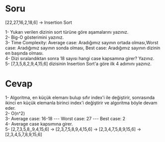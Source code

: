 # Soru
[22,27,16,2,18,6] -> Insertion Sort

1- Yukarı verilen dizinin sort türüne göre aşamalarını yazınız. <br>
2- Big-O gösterimini yazınız. <br>
3- Time Complexity: Average case: Aradığımız sayının ortada olması,Worst case: Aradığımız sayının sonda olması, Best case: Aradığımız sayının dizinin en başında olması. <br>
4- Dizi sıralandıktan sonra 18 sayısı hangi case kapsamına girer? Yazınız. <br>
5- [7,3,5,8,2,9,4,15,6] dizisinin Insertion Sort'a göre ilk 4 adımını yazınız. <br>

# Cevap
1- Algoritma, en küçük elemanı bulup sıfır index'i ile değiştirir, sonrasında ikinci en küçük elemanla birinci index'i değiştirir ve algoritma böyle devam eder. <br>
2- O(n^2) <br>
3- Average case: 16-18 --- Worst case: 27 --- Best case: 2 <br>
4- Average case kapsımına girer. <br>
5- [2,7,3,5,8,,9,4,15,6] -> [2,3,7,5,8,9,4,15,6] -> [2,3,4,7,5,8,9,15,6] -> [2,3,4,5,7,8,9,15,6] 